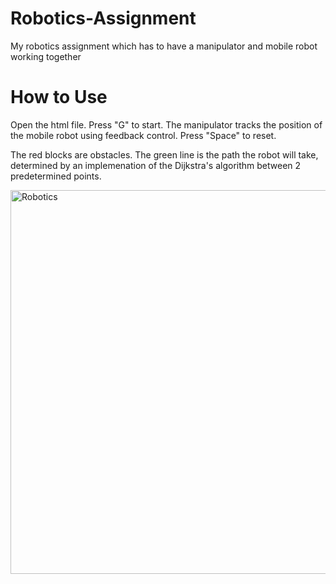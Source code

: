 # Robotics-Assignment
My robotics assignment which has to have a manipulator and mobile robot working together

# How to Use
Open the html file. Press "G" to start. The manipulator tracks the position of the mobile robot using feedback control. Press "Space" to reset.

The red blocks are obstacles. The green line is the path the robot will take, determined by an implemenation of the Dijkstra's algorithm between 2 predetermined points.

<img width="614" alt="Robotics" src="https://user-images.githubusercontent.com/95622570/164727913-aeb3d77b-9353-4acb-867b-29bbc57125bd.png">




